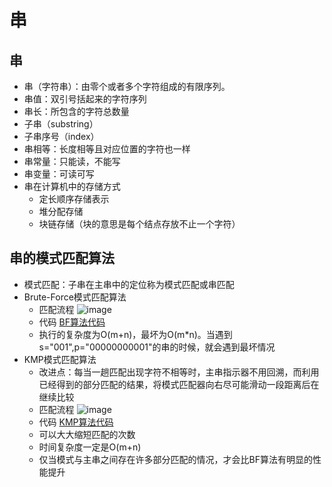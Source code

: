 # 串

## 串
- 串（字符串）：由零个或者多个字符组成的有限序列。
- 串值：双引号括起来的字符序列
- 串长：所包含的字符总数量
- 子串（substring）
- 子串序号（index）
- 串相等：长度相等且对应位置的字符也一样
- 串常量：只能读，不能写
- 串变量：可读可写
- 串在计算机中的存储方式
    - 定长顺序存储表示
    - 堆分配存储
    - 块链存储（块的意思是每个结点存放不止一个字符）

## 串的模式匹配算法
- 模式匹配：子串在主串中的定位称为模式匹配或串匹配
- Brute-Force模式匹配算法
    - 匹配流程
    ![image](https://raw.githubusercontent.com/TauWu/review_note/master/data/BF算法.jpg)
    - 代码
    [BF算法代码](https://github.com/TauWu/review_note/tree/master/计算机基础/数据结构/代码/brute_force.py)
    - 执行的复杂度为O(m+n)，最坏为O(m*n)。当遇到s="001",p="00000000001"的串的时候，就会遇到最坏情况
- KMP模式匹配算法
    - 改进点：每当一趟匹配出现字符不相等时，主串指示器不用回溯，而利用已经得到的部分匹配的结果，将模式匹配器向右尽可能滑动一段距离后在继续比较
    - 匹配流程
    ![image](https://raw.githubusercontent.com/TauWu/review_note/master/data/KMP算法.jpg)
    - 代码
    [KMP算法代码](https://github.com/TauWu/review_note/tree/master/计算机基础/数据结构/代码/kmp.py)
    - 可以大大缩短匹配的次数
    - 时间复杂度一定是O(m+n)
    - 仅当模式与主串之间存在许多部分匹配的情况，才会比BF算法有明显的性能提升